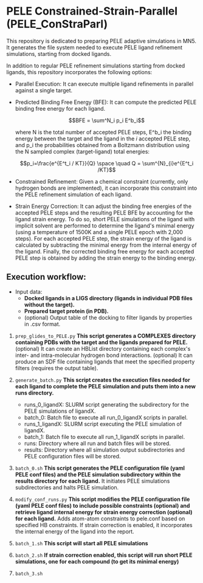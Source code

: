 # PELE Constrained-Strain-Parallel (PELE_ConStraParl)

This repository is dedicated to preparing PELE adaptive simulations in MN5. It generates the file system needed to execute PELE ligand refinement simulations, starting from docked ligands.

In addition to regular PELE refinement simulations starting from docked ligands, this repository incorporates the following options:

- Parallel Execution: It can execute multiple ligand refinements in parallel against a single target.
- Predicted Binding Free Energy (BFE): It can compute the predicted PELE binding free energy for each ligand.

  $$BFE = \sum^N_i p_i E^b_i$$
  
  where N is the total number of accepted PELE steps, E^b_i the binding energy between the target and the ligand in the $i$ accepted PELE step, and p_i the probabilities obtained from a Boltzmann distribution using the N sampled complex (target-ligand) total energies:
  
  $$p_i=\frac{e^{E^t_i / KT}}{Q} \space \quad Q = \sum^{N}_{i}e^{E^t_i /KT}$$
  
- Constrained Refinement: Given a chemical constraint (currently, only hydrogen bonds are implemented), it can incorporate this constraint into the PELE refinement simulation of each ligand.
- Strain Energy Correction: It can adjust the binding free energies of the accepted PELE steps and the resulting PELE BFE by accounting for the ligand strain energy. To do so, short PELE simulations of the ligand with implicit solvent are performed to determine the ligand's minimal energy (using a temperature of 1500K and a single PELE epoch with 2,000 steps). For each accepted PELE step, the strain energy of the ligand is calculated by subtracting the minimal energy from the internal energy of the ligand. Finally, the corrected binding free energy for each accepted PELE step is obtained by adding the strain energy to the binding energy.

## Execution workflow:

* Input data:
  - **Docked ligands in a LIGS directory (ligands in individual PDB files without the target).**
  - **Prepared target protein (in PDB).**
  - (optional) Output table of the docking to filter ligands by properties in .csv format.
 
1) `prep_glides_to_PELE.py`
   **This script generates a COMPLEXES directory containing PDBs with the target and the ligands prepared for PELE.**
   (optional) It can create an HBList directory containing each complex's inter- and intra-molecular hydrogen bond interactions.
   (optional) It can produce an SDF file containing ligands that meet the specified property filters (requires the output table).

2) `generate_batch.py`
   **This script creates the execution files needed for each ligand to complete the PELE simulation and puts them into a new runs directory.**
   - runs_0_ligandX: SLURM script generating the subdirectory for the PELE simulations of ligandX.
   - batch_0: Batch file to execute all run_0_ligandX scripts in parallel.
   - runs_1_ligandX: SLURM script executing the PELE simulation of ligandX.
   - batch_1: Batch file to execute all run_1_ligandX scripts in parallel.
   - runs: Directory where all run and batch files will be stored.
   - results: Directory where all simulation output subdirectories and PELE configuration files will be stored.
  
3) `batch_0.sh`
   **This script generates the PELE configuration file (yaml PELE conf files) and the PELE simulation subdirectory within the results directory for each ligand.**
   It initiates PELE simulations subdirectories and halts PELE simulation.

4) `modify_conf_runs.py`
   **This script modifies the PELE configuration file (yaml PELE conf files) to include possible constraints (optional) and retrieve ligand internal energy for strain energy correction (optional) for each ligand.**
   Adds atom-atom constraints to pele.conf based on specified HB constraints.
   If strain correction is enabled, it incorporates the internal energy of the ligand into the report.

5) `batch_1.sh`
   **This script will start all PELE simulations**

6) `batch_2.sh`
   **If strain correction enabled, this script will run short PELE simulations, one for each compound (to get its minimal energy)**

7) `batch_3.sh`
